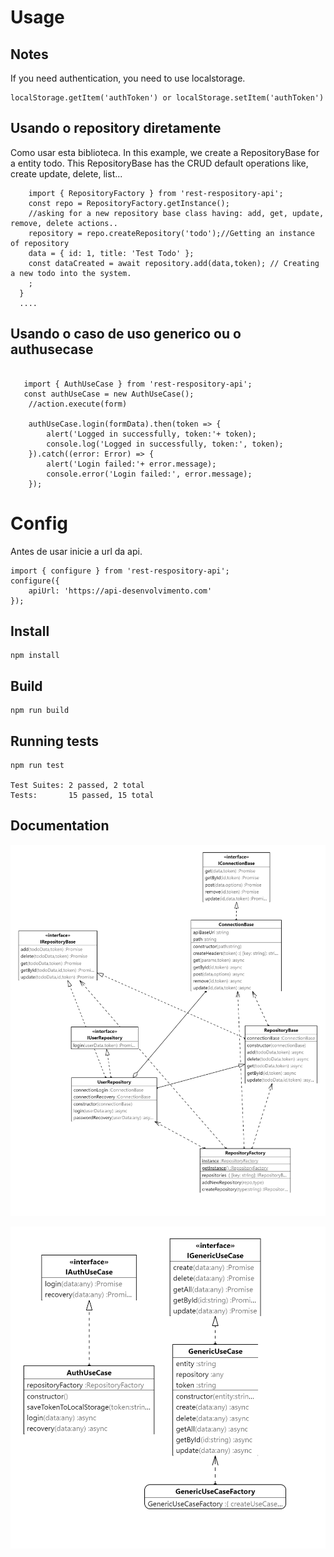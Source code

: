 # Usage 

## Notes

If you need authentication, you need to use localstorage. 
```
localStorage.getItem('authToken') or localStorage.setItem('authToken') 
```
## Usando o repository diretamente
Como usar esta biblioteca. In this example, we create a RepositoryBase for a entity todo. This RepositoryBase has the CRUD default operations like, create update, delete, list... 

```
    import { RepositoryFactory } from 'rest-respository-api';
    const repo = RepositoryFactory.getInstance();
    //asking for a new repository base class having: add, get, update, remove, delete actions..
    repository = repo.createRepository('todo');//Getting an instance of repository
    data = { id: 1, title: 'Test Todo' };
    const dataCreated = await repository.add(data,token); // Creating a new todo into the system.
    ;
  }
  ....

```
## Usando o caso de uso generico ou o authusecase
```

   import { AuthUseCase } from 'rest-respository-api';
   const authUseCase = new AuthUseCase();
    //action.execute(form)
   
    authUseCase.login(formData).then(token => {
        alert('Logged in successfully, token:'+ token);
        console.log('Logged in successfully, token:', token);
    }).catch((error: Error) => {
        alert('Login failed:'+ error.message);
        console.error('Login failed:', error.message);
    });
```

# Config

Antes de usar inicie a url da api. 
```
import { configure } from 'rest-respository-api';
configure({
    apiUrl: 'https://api-desenvolvimento.com'
});
```

## Install 

```
npm install 
```

## Build 
```
npm run build 
```

## Running tests
```
npm run test

Test Suites: 2 passed, 2 total
Tests:       15 passed, 15 total

```

## Documentation 

![Diagrama da biblioteca](Repository_diagram.png)


![Diagrama da biblioteca](UseCase_diagram.png)
